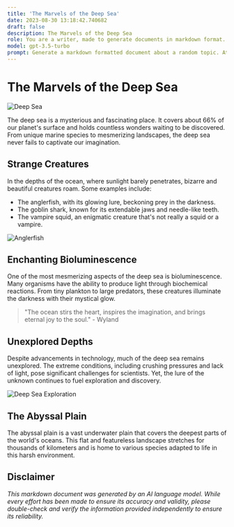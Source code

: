 ```yaml
---
title: 'The Marvels of the Deep Sea'
date: 2023-08-30 13:18:42.740682
draft: false
description: The Marvels of the Deep Sea
role: You are a writer, made to generate documents in markdown format. It is very important that all of the documents you generate are in valid markdown format.
model: gpt-3.5-turbo
prompt: Generate a markdown formatted document about a random topic. At the bottom, include a disclaimer explaining that the document was generated by you. The first line of the document should be the title. Make sure that the entire document is in proper markdown format, using a mix of various tags to make the document visually appealing.
---
```


# The Marvels of the Deep Sea

![Deep Sea](https://cdn.pixabay.com/photo/2021/05/18/18/23/underwater-6268603_960_720.jpg)

The deep sea is a mysterious and fascinating place. It covers about 66% of our planet's surface and holds countless wonders waiting to be discovered. From unique marine species to mesmerizing landscapes, the deep sea never fails to captivate our imagination.

## Strange Creatures

In the depths of the ocean, where sunlight barely penetrates, bizarre and beautiful creatures roam. Some examples include:

- The anglerfish, with its glowing lure, beckoning prey in the darkness.
- The goblin shark, known for its extendable jaws and needle-like teeth.
- The vampire squid, an enigmatic creature that's not really a squid or a vampire.

![Anglerfish](https://cdn.pixabay.com/photo/2021/05/21/07/00/anglerfish-6274983_960_720.jpg)

## Enchanting Bioluminescence

One of the most mesmerizing aspects of the deep sea is bioluminescence. Many organisms have the ability to produce light through biochemical reactions. From tiny plankton to large predators, these creatures illuminate the darkness with their mystical glow.

> "The ocean stirs the heart, inspires the imagination, and brings eternal joy to the soul." - Wyland

## Unexplored Depths

Despite advancements in technology, much of the deep sea remains unexplored. The extreme conditions, including crushing pressures and lack of light, pose significant challenges for scientists. Yet, the lure of the unknown continues to fuel exploration and discovery.

![Deep Sea Exploration](https://cdn.pixabay.com/photo/2020/06/22/17/53/underwater-5329514_960_720.jpg)

## The Abyssal Plain

The abyssal plain is a vast underwater plain that covers the deepest parts of the world's oceans. This flat and featureless landscape stretches for thousands of kilometers and is home to various species adapted to life in this harsh environment.

## Disclaimer

*This markdown document was generated by an AI language model. While every effort has been made to ensure its accuracy and validity, please double-check and verify the information provided independently to ensure its reliability.*